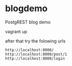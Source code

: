 # blogdemo
PostgREST blog demo

vagrant up

after that try the folowing urls
```
http://localhost:8000/
http://localhost:8000/post/1
http://localhost:8000/login
```
